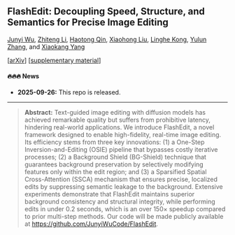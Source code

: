 <h2>
FlashEdit: Decoupling Speed, Structure, and Semantics for Precise Image Editing
</h2>

[Junyi Wu](https://junyiwucode.github.io/), [Zhiteng Li](https://zhitengli.github.io), [Haotong Qin](https://htqin.github.io/), [Xiaohong Liu](https://jhc.sjtu.edu.cn/~xiaohongliu/), [Linghe Kong](https://www.cs.sjtu.edu.cn/~linghe.kong/), [Yulun Zhang](http://yulunzhang.com/), and [Xiaokang Yang](https://scholar.google.com/citations?user=yDEavdMAAAAJ)

[[arXiv](https://github.com/JunyiWuCode/FlashEdit/)] [[supplementary material](https://github.com/JunyiWuCode/FlashEdit/)]




#### 🔥🔥🔥 News

- **2025-09-26:** This repo is released.

---

> **Abstract:** Text-guided image editing with diffusion models has achieved remarkable quality but suffers from prohibitive latency, hindering real-world applications. We introduce FlashEdit, a novel framework designed to enable high-fidelity, real-time image editing. Its efficiency stems from three key innovations: (1) a One-Step Inversion-and-Editing (OSIE) pipeline that bypasses costly iterative processes; (2) a Background Shield (BG-Shield) technique that guarantees background preservation by selectively modifying features only within the edit region; and (3) a Sparsified Spatial Cross-Attention (SSCA) mechanism that ensures precise, localized edits by suppressing semantic leakage to the background. Extensive experiments demonstrate that FlashEdit maintains superior background consistency and structural integrity, while performing edits in under 0.2 seconds, which is an over 150× speedup compared to prior multi-step methods. Our code will be made publicly available at https://github.com/JunyiWuCode/FlashEdit.
